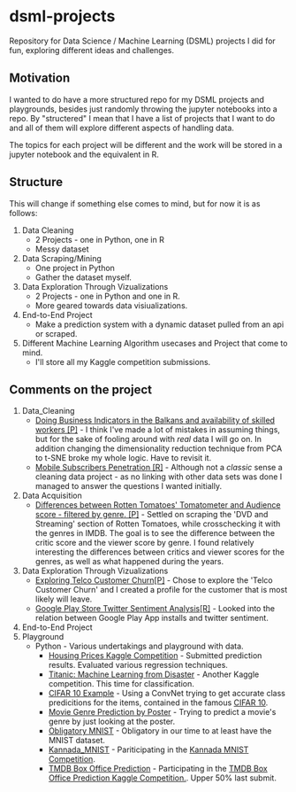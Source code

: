 # dsml-projects
Repository for Data Science / Machine Learning (DSML) projects I did for fun, exploring different ideas and challenges.

## Motivation 
I wanted to do have a more structured repo for my DSML projects and playgrounds, besides just randomly throwing the jupyter notebooks into a repo.
By "structered" I mean that I have a list of projects that I want to do and all of them will explore different aspects of handling data.

The topics for each project will be different and the work will be stored in a jupyter notebook and the equivalent in R.

## Structure
This will change if something else comes to mind, but for now it is as follows:
1. Data Cleaning
    * 2 Projects - one in Python, one in R
    * Messy dataset
2. Data Scraping/Mining
    * One project in Python
    * Gather the dataset myself.
3. Data Exploration Through Vizualizations
    * 2 Projects - one in Python and one in R.
    * More geared towards data visiualizations.
4. End-to-End Project
    * Make a prediction system with a dynamic dataset pulled from an api or scraped.
5. Different Machine Learning Algorithm usecases and Project that come to mind.
    * I'll store all my Kaggle competition submissions.

## Comments on the project
1. Data_Cleaning
    * [Doing Business Indicators in the Balkans and availability of skilled workers [P]](https://github.com/gsam1/dsml-projects/blob/master/1_Data_Cleaning/1_DC_Python_Project.ipynb) - I think I've made a lot of mistakes in assuming things, but for the sake of fooling around with *real* data I will go on. In addition changing the dimensionality reduction technique from PCA to t-SNE broke my whole logic. Have to revisit it.
    * [Mobile Subscribers Penetration [R]](https://github.com/gsam1/dsml-projects/blob/master/1_Data_Cleaning/1_DC_R_Project.ipynb) - Although not a *classic* sense a cleaning data project - as no linking with other data sets was done I managed to answer the questions I wanted initially.
2. Data Acquisition
    * [Differences between Rotten Tomatoes' Tomatometer and Audience score - filtered by genre. [P]](https://github.com/gsam1/dsml-projects/blob/master/2_Data_Acquisition/1_DA_Python_Project.ipynb) - Settled on scraping the 'DVD and Streaming' section of Rotten Tomatoes, while crosschecking it with the genres in IMDB. The goal is to see the difference between the critic score and the viewer score by genre. I found relatively interesting the differences between critics and viewer scores for the genres, as well as what happened during the years.
3. Data Exploration Through Vizualizations
    * [Exploring Telco Customer Churn[P]](https://github.com/gsam1/dsml-projects/blob/master/3_Data_Storytelling/1_DS_Python.ipynb) - Chose to explore the 'Telco Customer Churn' and I created a profile for the customer that is most likely will leave.
    * [Google Play Store Twitter Sentiment Analysis[R]](https://github.com/gsam1/dsml-projects/blob/master/3_Data_Storytelling/1_DS_R.ipynb) - Looked into the relation between Google Play App installs and twitter sentiment.
4. End-to-End Project
5. Playground
    * Python - Various undertakings and playground with data.
        * [Housing Prices Kaggle Competition](https://github.com/gsam1/dsml-projects/blob/master/5_Playground/House_Prices_Advanced_Regression_Techniques.ipynb) - Submitted prediction results. Evaluated various regression techniques.
        * [Titanic: Machine Learning from Disaster](https://github.com/gsam1/dsml-projects/blob/master/5_Playground/Titanic_Machine_Learning_from_Disaster.ipynb) - Another Kaggle competition. This time for classification.
        * [CIFAR 10 Example](https://github.com/gsam1/dsml-projects/blob/master/5_Playground/CIFAR10_Example.ipynb) - Using a ConvNet trying to get accurate class predicitions for the items, contained in the famous [CIFAR 10](https://www.cs.toronto.edu/~kriz/cifar.html).
        * [Movie Genre Prediction by Poster](https://github.com/gsam1/dsml-projects/blob/master/5_Playground/Movie_Genre_Prediction_by_Poster.ipynb) -  Trying to predict a movie's genre by just looking at the poster.
        * [Obligatory MNIST](https://github.com/gsam1/dsml-projects/blob/master/5_Playground/Obligatory_MNIST.ipynb) - Obligatory in our time to at least have the MNIST dataset.
        * [Kannada_MNIST](https://github.com/gsam1/dsml-projects/blob/master/5_Playground/Kannada_MNIST.ipynb) - Pariticipating in the [Kannada MNIST Competition](https://www.kaggle.com/c/Kannada-MNIST). 
        * [TMDB Box Office Prediction](https://github.com/gsam1/dsml-projects/blob/master/5_Playground/TMDB_Box_Office_Prediction.ipynb) - Participating in the [TMDB Box Office Prediction Kaggle Competition.](https://www.kaggle.com/c/tmdb-box-office-prediction). Upper 50% last submit.